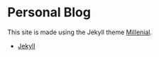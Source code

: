 # Personal Blog

This site is made using the Jekyll theme [Millenial](https://lenpaul.github.io/Millennial/).

* [Jekyll](https://jekyllrb.com/)